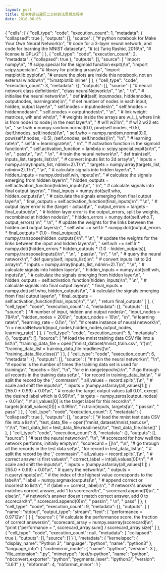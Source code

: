 ```yaml
---
layout: post
title: 后序非递归遍历二叉树算法思想及程序
date: 2018-06-03
---
```



{
 "cells": [
  {
   "cell_type": "code",
   "execution_count": 1,
   "metadata": {
    "collapsed": true
   },
   "outputs": [],
   "source": [
    "# python notebook for Make Your Own Neural Network\n",
    "# code for a 3-layer neural network, and code for learning the MNIST dataset\n",
    "# (c) Tariq Rashid, 2016\n",
    "# license is GPLv2"
   ]
  },
  {
   "cell_type": "code",
   "execution_count": 2,
   "metadata": {
    "collapsed": true
   },
   "outputs": [],
   "source": [
    "import numpy\n",
    "# scipy.special for the sigmoid function expit()\n",
    "import scipy.special\n",
    "# library for plotting arrays\n",
    "import matplotlib.pyplot\n",
    "# ensure the plots are inside this notebook, not an external window\n",
    "%matplotlib inline"
   ]
  },
  {
   "cell_type": "code",
   "execution_count": 3,
   "metadata": {},
   "outputs": [],
   "source": [
    "# neural network class definition\n",
    "class neuralNetwork:\n",
    "    \n",
    "    \n",
    "    # initialise the neural network\n",
    "    def __init__(self, inputnodes, hiddennodes, outputnodes, learningrate):\n",
    "        # set number of nodes in each input, hidden, output layer\n",
    "        self.inodes = inputnodes\n",
    "        self.hnodes = hiddennodes\n",
    "        self.onodes = outputnodes\n",
    "        \n",
    "        # link weight matrices, wih and who\n",
    "        # weights inside the arrays are w_i_j, where link is from node i to node j in the next layer\n",
    "        # w11 w21\n",
    "        # w12 w22 etc \n",
    "        self.wih = numpy.random.normal(0.0, pow(self.inodes, -0.5), (self.hnodes, self.inodes))\n",
    "        self.who = numpy.random.normal(0.0, pow(self.hnodes, -0.5), (self.onodes, self.hnodes))\n",
    "\n",
    "        # learning rate\n",
    "        self.lr = learningrate\n",
    "        \n",
    "        # activation function is the sigmoid function\n",
    "        self.activation_function = lambda x: scipy.special.expit(x)\n",
    "        \n",
    "        pass\n",
    "\n",
    "    \n",
    "    # train the neural network\n",
    "    def train(self, inputs_list, targets_list):\n",
    "        # convert inputs list to 2d array\n",
    "        inputs = numpy.array(inputs_list, ndmin=2).T\n",
    "        targets = numpy.array(targets_list, ndmin=2).T\n",
    "        \n",
    "        # calculate signals into hidden layer\n",
    "        hidden_inputs = numpy.dot(self.wih, inputs)\n",
    "        # calculate the signals emerging from hidden layer\n",
    "        hidden_outputs = self.activation_function(hidden_inputs)\n",
    "        \n",
    "        # calculate signals into final output layer\n",
    "        final_inputs = numpy.dot(self.who, hidden_outputs)\n",
    "        # calculate the signals emerging from final output layer\n",
    "        final_outputs = self.activation_function(final_inputs)\n",
    "        \n",
    "        # output layer error is the (target - actual)\n",
    "        output_errors = targets - final_outputs\n",
    "        # hidden layer error is the output_errors, split by weights, recombined at hidden nodes\n",
    "        hidden_errors = numpy.dot(self.who.T, output_errors) \n",
    "        \n",
    "        # update the weights for the links between the hidden and output layers\n",
    "        self.who += self.lr * numpy.dot((output_errors * final_outputs * (1.0 - final_outputs)), numpy.transpose(hidden_outputs))\n",
    "        \n",
    "        # update the weights for the links between the input and hidden layers\n",
    "        self.wih += self.lr * numpy.dot((hidden_errors * hidden_outputs * (1.0 - hidden_outputs)), numpy.transpose(inputs))\n",
    "        \n",
    "        pass\n",
    "\n",
    "    \n",
    "    # query the neural network\n",
    "    def query(self, inputs_list):\n",
    "        # convert inputs list to 2d array\n",
    "        inputs = numpy.array(inputs_list, ndmin=2).T\n",
    "        \n",
    "        # calculate signals into hidden layer\n",
    "        hidden_inputs = numpy.dot(self.wih, inputs)\n",
    "        # calculate the signals emerging from hidden layer\n",
    "        hidden_outputs = self.activation_function(hidden_inputs)\n",
    "        \n",
    "        # calculate signals into final output layer\n",
    "        final_inputs = numpy.dot(self.who, hidden_outputs)\n",
    "        # calculate the signals emerging from final output layer\n",
    "        final_outputs = self.activation_function(final_inputs)\n",
    "        \n",
    "        return final_outputs"
   ]
  },
  {
   "cell_type": "code",
   "execution_count": 4,
   "metadata": {},
   "outputs": [],
   "source": [
    "# number of input, hidden and output nodes\n",
    "input_nodes = 784\n",
    "hidden_nodes = 200\n",
    "output_nodes = 10\n",
    "\n",
    "# learning rate\n",
    "learning_rate = 0.1\n",
    "\n",
    "# create instance of neural network\n",
    "n = neuralNetwork(input_nodes,hidden_nodes,output_nodes, learning_rate)"
   ]
  },
  {
   "cell_type": "code",
   "execution_count": 5,
   "metadata": {},
   "outputs": [],
   "source": [
    "# load the mnist training data CSV file into a list\n",
    "training_data_file = open(\"mnist_dataset/mnist_train.csv\", 'r')\n",
    "training_data_list = training_data_file.readlines()\n",
    "training_data_file.close()"
   ]
  },
  {
   "cell_type": "code",
   "execution_count": 6,
   "metadata": {},
   "outputs": [],
   "source": [
    "# train the neural network\n",
    "\n",
    "# epochs is the number of times the training data set is used for training\n",
    "epochs = 5\n",
    "\n",
    "for e in range(epochs):\n",
    "    # go through all records in the training data set\n",
    "    for record in training_data_list:\n",
    "        # split the record by the ',' commas\n",
    "        all_values = record.split(',')\n",
    "        # scale and shift the inputs\n",
    "        inputs = (numpy.asfarray(all_values[1:]) / 255.0 * 0.99) + 0.01\n",
    "        # create the target output values (all 0.01, except the desired label which is 0.99)\n",
    "        targets = numpy.zeros(output_nodes) + 0.01\n",
    "        # all_values[0] is the target label for this record\n",
    "        targets[int(all_values[0])] = 0.99\n",
    "        n.train(inputs, targets)\n",
    "        pass\n",
    "    pass"
   ]
  },
  {
   "cell_type": "code",
   "execution_count": 7,
   "metadata": {
    "collapsed": true
   },
   "outputs": [],
   "source": [
    "# load the mnist test data CSV file into a list\n",
    "test_data_file = open(\"mnist_dataset/mnist_test.csv\", 'r')\n",
    "test_data_list = test_data_file.readlines()\n",
    "test_data_file.close()"
   ]
  },
  {
   "cell_type": "code",
   "execution_count": 8,
   "metadata": {},
   "outputs": [],
   "source": [
    "# test the neural network\n",
    "\n",
    "# scorecard for how well the network performs, initially empty\n",
    "scorecard = []\n",
    "\n",
    "# go through all the records in the test data set\n",
    "for record in test_data_list:\n",
    "    # split the record by the ',' commas\n",
    "    all_values = record.split(',')\n",
    "    # correct answer is first value\n",
    "    correct_label = int(all_values[0])\n",
    "    # scale and shift the inputs\n",
    "    inputs = (numpy.asfarray(all_values[1:]) / 255.0 * 0.99) + 0.01\n",
    "    # query the network\n",
    "    outputs = n.query(inputs)\n",
    "    # the index of the highest value corresponds to the label\n",
    "    label = numpy.argmax(outputs)\n",
    "    # append correct or incorrect to list\n",
    "    if (label == correct_label):\n",
    "        # network's answer matches correct answer, add 1 to scorecard\n",
    "        scorecard.append(1)\n",
    "    else:\n",
    "        # network's answer doesn't match correct answer, add 0 to scorecard\n",
    "        scorecard.append(0)\n",
    "        pass\n",
    "    \n",
    "    pass"
   ]
  },
  {
   "cell_type": "code",
   "execution_count": 9,
   "metadata": {},
   "outputs": [
    {
     "name": "stdout",
     "output_type": "stream",
     "text": [
      "performance =  0.9712\n"
     ]
    }
   ],
   "source": [
    "# calculate the performance score, the fraction of correct answers\n",
    "scorecard_array = numpy.asarray(scorecard)\n",
    "print (\"performance = \", scorecard_array.sum() / scorecard_array.size)"
   ]
  },
  {
   "cell_type": "code",
   "execution_count": null,
   "metadata": {
    "collapsed": true
   },
   "outputs": [],
   "source": []
  }
 ],
 "metadata": {
  "kernelspec": {
   "display_name": "Python 3",
   "language": "python",
   "name": "python3"
  },
  "language_info": {
   "codemirror_mode": {
    "name": "ipython",
    "version": 3
   },
   "file_extension": ".py",
   "mimetype": "text/x-python",
   "name": "python",
   "nbconvert_exporter": "python",
   "pygments_lexer": "ipython3",
   "version": "3.6.1"
  }
 },
 "nbformat": 4,
 "nbformat_minor": 1
}
